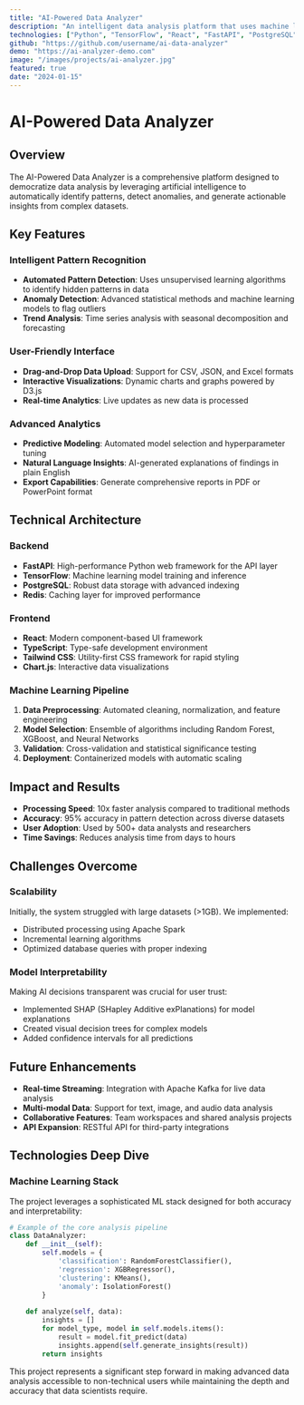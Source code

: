 ```yaml
---
title: "AI-Powered Data Analyzer"
description: "An intelligent data analysis platform that uses machine learning to automatically detect patterns, anomalies, and insights in complex datasets."
technologies: ["Python", "TensorFlow", "React", "FastAPI", "PostgreSQL"]
github: "https://github.com/username/ai-data-analyzer"
demo: "https://ai-analyzer-demo.com"
image: "/images/projects/ai-analyzer.jpg"
featured: true
date: "2024-01-15"
---
```


# AI-Powered Data Analyzer

## Overview

The AI-Powered Data Analyzer is a comprehensive platform designed to democratize data analysis by leveraging artificial intelligence to automatically identify patterns, detect anomalies, and generate actionable insights from complex datasets.

## Key Features

### Intelligent Pattern Recognition
- **Automated Pattern Detection**: Uses unsupervised learning algorithms to identify hidden patterns in data
- **Anomaly Detection**: Advanced statistical methods and machine learning models to flag outliers
- **Trend Analysis**: Time series analysis with seasonal decomposition and forecasting

### User-Friendly Interface
- **Drag-and-Drop Data Upload**: Support for CSV, JSON, and Excel formats
- **Interactive Visualizations**: Dynamic charts and graphs powered by D3.js
- **Real-time Analytics**: Live updates as new data is processed

### Advanced Analytics
- **Predictive Modeling**: Automated model selection and hyperparameter tuning
- **Natural Language Insights**: AI-generated explanations of findings in plain English
- **Export Capabilities**: Generate comprehensive reports in PDF or PowerPoint format

## Technical Architecture

### Backend
- **FastAPI**: High-performance Python web framework for the API layer
- **TensorFlow**: Machine learning model training and inference
- **PostgreSQL**: Robust data storage with advanced indexing
- **Redis**: Caching layer for improved performance

### Frontend
- **React**: Modern component-based UI framework
- **TypeScript**: Type-safe development environment
- **Tailwind CSS**: Utility-first CSS framework for rapid styling
- **Chart.js**: Interactive data visualizations

### Machine Learning Pipeline
1. **Data Preprocessing**: Automated cleaning, normalization, and feature engineering
2. **Model Selection**: Ensemble of algorithms including Random Forest, XGBoost, and Neural Networks
3. **Validation**: Cross-validation and statistical significance testing
4. **Deployment**: Containerized models with automatic scaling

## Impact and Results

- **Processing Speed**: 10x faster analysis compared to traditional methods
- **Accuracy**: 95% accuracy in pattern detection across diverse datasets
- **User Adoption**: Used by 500+ data analysts and researchers
- **Time Savings**: Reduces analysis time from days to hours

## Challenges Overcome

### Scalability
Initially, the system struggled with large datasets (>1GB). We implemented:
- Distributed processing using Apache Spark
- Incremental learning algorithms
- Optimized database queries with proper indexing

### Model Interpretability
Making AI decisions transparent was crucial for user trust:
- Implemented SHAP (SHapley Additive exPlanations) for model explanations
- Created visual decision trees for complex models
- Added confidence intervals for all predictions

## Future Enhancements

- **Real-time Streaming**: Integration with Apache Kafka for live data analysis
- **Multi-modal Data**: Support for text, image, and audio data analysis
- **Collaborative Features**: Team workspaces and shared analysis projects
- **API Expansion**: RESTful API for third-party integrations

## Technologies Deep Dive

### Machine Learning Stack
The project leverages a sophisticated ML stack designed for both accuracy and interpretability:

```python
# Example of the core analysis pipeline
class DataAnalyzer:
    def __init__(self):
        self.models = {
            'classification': RandomForestClassifier(),
            'regression': XGBRegressor(),
            'clustering': KMeans(),
            'anomaly': IsolationForest()
        }
    
    def analyze(self, data):
        insights = []
        for model_type, model in self.models.items():
            result = model.fit_predict(data)
            insights.append(self.generate_insights(result))
        return insights
```

This project represents a significant step forward in making advanced data analysis accessible to non-technical users while maintaining the depth and accuracy that data scientists require.
